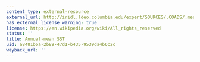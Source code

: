 ```yaml
---
content_type: external-resource
external_url: http://iridl.ldeo.columbia.edu/expert/SOURCES/.COADS/.mean/.sst[T]average/DATA/28/26/24/20/16/12/8/4/0/VALUES/figviewer.html?my.help=more+options&map.Y.units=degree_north&map.Y.plotlast=90N&map.url=a-++precip_colors+-a-++-a+X+Y+fig:+colors+contours+land+:fig&map.domain=+%7B+/sst+0+70+plotrange+/sst+0+70+plotrange+X+91.25+521.25+plotrange+%7D&map.domainparam=+/plotaxislength+700+psdef+/plotborder+72+psdef+/XOVY+null+psdef&map.zoom=Zoom&map.Y.plotfirst=90S&map.X.plotfirst=91.25&map.X.units=degree_east&map.X.modulus=360&map.X.plotlast=521.25&map.sst.plotfirst=0&map.sst.units=Celsius_scale&map.sst.plotlast=70&map.plotaxislength=700&map.plotborder=72&map.fnt=Helvetica&map.fntsze=16&map.XOVY=auto&map.color_smoothing=auto
has_external_license_warning: true
license: https://en.wikipedia.org/wiki/All_rights_reserved
status: ''
title: Annual-mean SST
uid: a8481b6a-2b89-47d1-b435-9539da4b6c2c
wayback_url: ''
---
```

